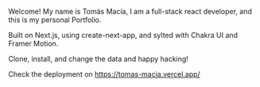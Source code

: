 Welcome! My name is Tomás Macía, I am a full-stack react developer, and this is my personal Portfolio.

Built on Next.js, using create-next-app, and sylted with Chakra UI and Framer Motion.

Clone, install, and change the data and happy hacking!

Check the deployment on https://tomas-macia.vercel.app/